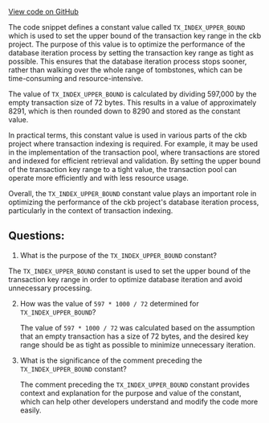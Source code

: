 [View code on GitHub](https://github.com/nervosnetwork/ckb/blob/develop/util/constant/src/store.rs)

The code snippet defines a constant value called `TX_INDEX_UPPER_BOUND` which is used to set the upper bound of the transaction key range in the ckb project. The purpose of this value is to optimize the performance of the database iteration process by setting the transaction key range as tight as possible. This ensures that the database iteration process stops sooner, rather than walking over the whole range of tombstones, which can be time-consuming and resource-intensive.

The value of `TX_INDEX_UPPER_BOUND` is calculated by dividing 597,000 by the empty transaction size of 72 bytes. This results in a value of approximately 8291, which is then rounded down to 8290 and stored as the constant value.

In practical terms, this constant value is used in various parts of the ckb project where transaction indexing is required. For example, it may be used in the implementation of the transaction pool, where transactions are stored and indexed for efficient retrieval and validation. By setting the upper bound of the transaction key range to a tight value, the transaction pool can operate more efficiently and with less resource usage.

Overall, the `TX_INDEX_UPPER_BOUND` constant value plays an important role in optimizing the performance of the ckb project's database iteration process, particularly in the context of transaction indexing.
## Questions:
 1. What is the purpose of the `TX_INDEX_UPPER_BOUND` constant?

   The `TX_INDEX_UPPER_BOUND` constant is used to set the upper bound of the transaction key range in order to optimize database iteration and avoid unnecessary processing.

2. How was the value of `597 * 1000 / 72` determined for `TX_INDEX_UPPER_BOUND`?

   The value of `597 * 1000 / 72` was calculated based on the assumption that an empty transaction has a size of 72 bytes, and the desired key range should be as tight as possible to minimize unnecessary iteration.

3. What is the significance of the comment preceding the `TX_INDEX_UPPER_BOUND` constant?

   The comment preceding the `TX_INDEX_UPPER_BOUND` constant provides context and explanation for the purpose and value of the constant, which can help other developers understand and modify the code more easily.
